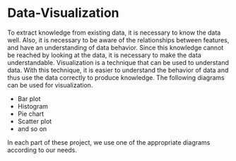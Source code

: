 # Data-Visualization
To extract knowledge from existing data, it is necessary to know the data well. Also, it is necessary to be aware of the relationships between features, and have an understanding of data behavior. Since this knowledge cannot be reached by looking at the data, it is necessary to make the data understandable. Visualization is a technique that can be used to understand data. With this technique, it is easier to understand the behavior of data and thus use the data correctly to produce knowledge.
The following diagrams can be used for visualization.
- Bar plot
- Histogram
- Pie chart
- Scatter plot
- and so on

In each part of these project, we use one of the appropriate diagrams according to our needs.
